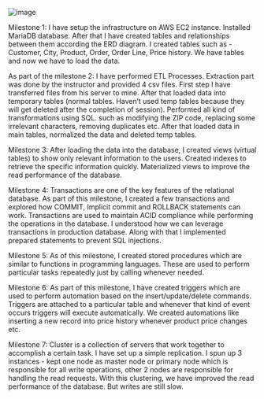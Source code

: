 ![image](https://github.com/user-attachments/assets/9bf15c43-2804-4004-9ed2-7dc94ede6b8a)


Milestone 1: I have setup the infrastructure on AWS EC2 instance. Installed MariaDB database. After that I have created tables and relationships between them according the ERD diagram. I created tables such as - Customer, City, Product, Order, Order Line, Price history. We have tables and now we have to load the data.

As part of the milestone 2: I have performed ETL Processes. Extraction part was done by the instructor and provided 4 csv files. First step I have transferred files from his server to mine. After that loaded data into temporary tables (normal tables. Haven’t used temp tables because they will get deleted after the completion of session). Performed all kind of transformations using SQL. such as modifying the ZIP code, replacing some irrelevant characters, removing duplicates etc. After that loaded data in main tables, normalized the data and deleted temp tables.

Milestone 3: After loading the data into the database, I created views (virtual tables) to show only relevant information to the users. Created indexes to retrieve the specific information quickly. Materialized views to improve the read performance of the database. 

Milestone 4: Transactions are one of the key features of the relational database. As part of this milestone, I created a few transactions and explored how COMMIT, Implicit commit and ROLLBACK statements can work. Transactions are used to maintain ACID compliance while performing the operations in the database. I understood how we can leverage transactions in production database. Along with that I implemented prepared statements to prevent SQL injections.

Milestone 5: As of this milestone, I created stored procedures which are similar to functions in programming languages. These are used to perform particular tasks repeatedly just by calling whenever needed. 

Milestone 6: As part of this milestone, I have created triggers which are used to perform automation based on the insert/update/delete commands. Triggers are attached to a particular table and whenever that kind of event occurs triggers will execute automatically. We created automations like inserting a new record into price history whenever product price changes etc.

Milestone 7: Cluster is a collection of servers that work together to accomplish a certain task. I have set up a simple replication. I spun up 3 instances - kept one node as master node or primary node which is responsible for all write operations, other 2 nodes are responsible for handling the read requests. With this clustering, we have improved the read performance of the database. But writes are still slow. 
